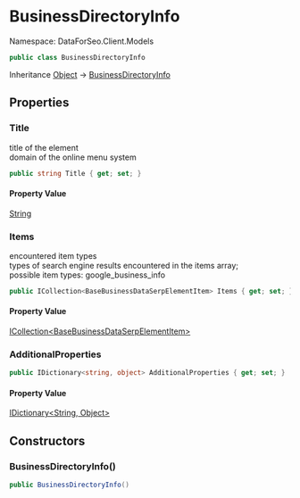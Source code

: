 # BusinessDirectoryInfo

Namespace: DataForSeo.Client.Models

```csharp
public class BusinessDirectoryInfo
```

Inheritance [Object](https://docs.microsoft.com/en-us/dotnet/api/system.object) → [BusinessDirectoryInfo](./dataforseo.client.models.businessdirectoryinfo.md)

## Properties

### **Title**

title of the element
 <br>domain of the online menu system

```csharp
public string Title { get; set; }
```

#### Property Value

[String](https://docs.microsoft.com/en-us/dotnet/api/system.string)<br>

### **Items**

encountered item types
 <br>types of search engine results encountered in the items array;
 <br>possible item types: google_business_info

```csharp
public ICollection<BaseBusinessDataSerpElementItem> Items { get; set; }
```

#### Property Value

[ICollection&lt;BaseBusinessDataSerpElementItem&gt;](./dataforseo.client.models.basebusinessdataserpelementitem.md)<br>

### **AdditionalProperties**

```csharp
public IDictionary<string, object> AdditionalProperties { get; set; }
```

#### Property Value

[IDictionary&lt;String, Object&gt;](https://docs.microsoft.com/en-us/dotnet/api/system.collections.generic.idictionary-2)<br>

## Constructors

### **BusinessDirectoryInfo()**

```csharp
public BusinessDirectoryInfo()
```

